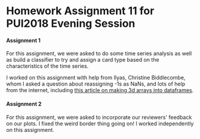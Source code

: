 # Homework Assignment 11 for PUI2018 Evening Session

#### Assignment 1

For this assignment, we were asked to do some time series analysis as well as build a classifier to try and assign a card type based on the characteristics of the time series.

I worked on this assignment with help from Ilyas, Christine Biddlecombe, whom I asked a question about reassigning -1s as NaNs, and lots of help from the internet, including [this article on making 3d arrays into dataframes](https://stackoverflow.com/questions/35525028/how-to-transform-a-3d-arrays-into-a-dataframe-in-python).


#### Assignment 2

For this assignment, we were asked to incorporate our reviewers' feedback on our plots.  I fixed the weird border thing going on!  I worked independently on this assignment.
